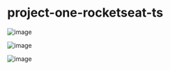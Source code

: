 # project-one-rocketseat-ts

![image](https://user-images.githubusercontent.com/47982525/182493508-8362ce46-4c42-4461-b3da-7d4941731230.png)

![image](https://user-images.githubusercontent.com/47982525/182493537-1a78a0b8-56b4-4f8a-b964-71f45c37b916.png)

![image](https://user-images.githubusercontent.com/47982525/182493565-3da986eb-3219-44d9-8c9b-90d91190e23f.png)
